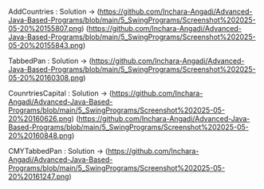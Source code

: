 AddCountries : 
Solution -> (https://github.com/Inchara-Angadi/Advanced-Java-Based-Programs/blob/main/5_SwingPrograms/Screenshot%202025-05-20%20155807.png)
            (https://github.com/Inchara-Angadi/Advanced-Java-Based-Programs/blob/main/5_SwingPrograms/Screenshot%202025-05-20%20155843.png)

TabbedPan : 
Solution -> (https://github.com/Inchara-Angadi/Advanced-Java-Based-Programs/blob/main/5_SwingPrograms/Screenshot%202025-05-20%20160308.png)


CounrtriesCapital : 
Solution -> (https://github.com/Inchara-Angadi/Advanced-Java-Based-Programs/blob/main/5_SwingPrograms/Screenshot%202025-05-20%20160626.png)
            (https://github.com/Inchara-Angadi/Advanced-Java-Based-Programs/blob/main/5_SwingPrograms/Screenshot%202025-05-20%20160848.png)

CMYTabbedPan : 
Solution -> (https://github.com/Inchara-Angadi/Advanced-Java-Based-Programs/blob/main/5_SwingPrograms/Screenshot%202025-05-20%20161247.png)
